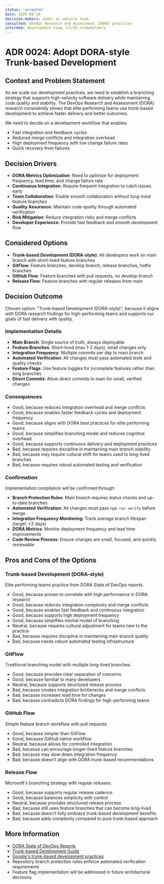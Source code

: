 ```yaml
---
status: 'accepted'
date: 2025-09-10
decision-makers: voder.ai website team
consulted: DevOps Research and Assessment (DORA) practices
informed: development team, CI/CD stakeholders
---
```


# ADR 0024: Adopt DORA-style Trunk-based Development

## Context and Problem Statement

As we scale our development practices, we need to establish a branching strategy that supports high-velocity software delivery while maintaining code quality and stability. The DevOps Research and Assessment (DORA) research consistently shows that elite performing teams use trunk-based development to achieve faster delivery and better outcomes.

We need to decide on a development workflow that enables:

- Fast integration and feedback cycles
- Reduced merge conflicts and integration overhead
- High deployment frequency with low change failure rates
- Quick recovery from failures

## Decision Drivers

- **DORA Metrics Optimization**: Need to optimize for deployment frequency, lead time, and change failure rate
- **Continuous Integration**: Require frequent integration to catch issues early
- **Team Collaboration**: Enable smooth collaboration without long-lived feature branches
- **Quality Assurance**: Maintain code quality through automated verification
- **Risk Mitigation**: Reduce integration risks and merge conflicts
- **Developer Experience**: Provide fast feedback and smooth development flow

## Considered Options

- **Trunk-based Development (DORA-style)**: All developers work on main branch with short-lived feature branches
- **GitFlow**: Feature branches, develop branch, release branches, hotfix branches
- **GitHub Flow**: Feature branches with pull requests, no develop branch
- **Release Flow**: Feature branches with regular releases from main

## Decision Outcome

Chosen option: "Trunk-based Development (DORA-style)", because it aligns with DORA research findings for high-performing teams and supports our goals of fast delivery with quality.

### Implementation Details

- **Main Branch**: Single source of truth, always deployable
- **Feature Branches**: Short-lived (max 1-2 days), small changes only
- **Integration Frequency**: Multiple commits per day to main branch
- **Automated Verification**: All changes must pass automated tests and quality checks
- **Feature Flags**: Use feature toggles for incomplete features rather than long branches
- **Direct Commits**: Allow direct commits to main for small, verified changes

### Consequences

- Good, because reduces integration overhead and merge conflicts
- Good, because enables faster feedback cycles and deployment frequency
- Good, because aligns with DORA best practices for elite performing teams
- Good, because simplifies branching model and reduces cognitive overhead
- Good, because supports continuous delivery and deployment practices
- Bad, because requires discipline in maintaining main branch stability
- Bad, because may require cultural shift for teams used to long-lived branches
- Bad, because requires robust automated testing and verification

### Confirmation

Implementation compliance will be confirmed through:

- **Branch Protection Rules**: Main branch requires status checks and up-to-date branches
- **Automated Verification**: All changes must pass `npm run verify` before merge
- **Integration Frequency Monitoring**: Track average branch lifespan (target: <2 days)
- **DORA Metrics**: Monitor deployment frequency and lead time improvements
- **Code Review Process**: Ensure changes are small, focused, and quickly reviewable

## Pros and Cons of the Options

### Trunk-based Development (DORA-style)

Elite performing teams practice from DORA State of DevOps reports.

- Good, because proven to correlate with high performance in DORA research
- Good, because reduces integration complexity and merge conflicts
- Good, because enables fast feedback and continuous integration
- Good, because supports high deployment frequency
- Good, because simplifies mental model of branching
- Neutral, because requires cultural adjustment for teams new to the practice
- Bad, because requires discipline in maintaining main branch quality
- Bad, because needs robust automated testing infrastructure

### GitFlow

Traditional branching model with multiple long-lived branches.

- Good, because provides clear separation of concerns
- Good, because familiar to many developers
- Neutral, because supports structured release process
- Bad, because creates integration bottlenecks and merge conflicts
- Bad, because increases lead time for changes
- Bad, because contradicts DORA findings for high-performing teams

### GitHub Flow

Simple feature branch workflow with pull requests.

- Good, because simpler than GitFlow
- Good, because GitHub native workflow
- Neutral, because allows for controlled integration
- Bad, because can encourage longer-lived feature branches
- Bad, because may slow down integration frequency
- Bad, because doesn't align with DORA trunk-based recommendations

### Release Flow

Microsoft's branching strategy with regular releases.

- Good, because supports regular release cadence
- Good, because balances simplicity with control
- Neutral, because provides structured release process
- Bad, because still uses feature branches that can become long-lived
- Bad, because doesn't fully embrace trunk-based development benefits
- Bad, because adds complexity compared to pure trunk-based approach

## More Information

- [DORA State of DevOps Reports](https://dora.dev/research/)
- [Trunk-based Development Guide](https://trunkbaseddevelopment.com/)
- [Google's trunk-based development practices](https://cloud.google.com/architecture/devops/devops-tech-trunk-based-development)
- Repository branch protection rules enforce automated verification requirements
- Feature flag implementation will be addressed in future architectural decisions
